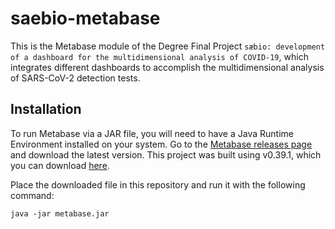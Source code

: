 # saebio-metabase
This is the Metabase module of the Degree Final Project `sæbio: development of a dashboard for the multidimensional analysis of COVID-19`, which integrates different dashboards to accomplish the multidimensional analysis of SARS-CoV-2 detection tests.



## Installation
To run Metabase via a JAR file, you will need to have a Java Runtime Environment installed on your system. Go to the [Metabase releases page](https://github.com/metabase/metabase/releases) and download the latest version. This project was built using v0.39.1, which you can download [here](https://downloads.metabase.com/v0.39.1/metabase.jar).

Place the downloaded file in this repository and run it with the following command:
```
java -jar metabase.jar
```
